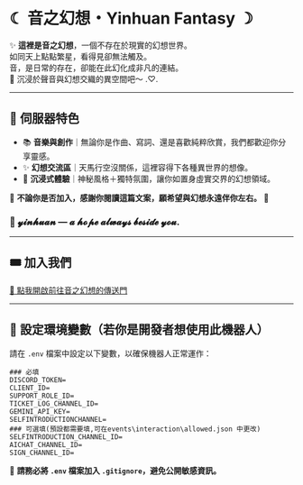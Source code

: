 # ☾ 音之幻想・Yinhuan Fantasy ☽

✨ **這裡是音之幻想**，一個不存在於現實的幻想世界。  
如同天上點點繁星，看得見卻無法觸及。  
音，是日常的存在，卻能在此幻化成非凡的連結。  
🎵 沉浸於聲音與幻想交織的異空間吧～ .♡.

---

## 📖 伺服器特色

- 📚 **音樂與創作**｜無論你是作曲、寫詞、還是喜歡純粹欣賞，我們都歡迎你分享靈感。
- ✨ **幻想交流區**｜天馬行空沒關係，這裡容得下各種異世界的想像。
- 🌌 **沉浸式體驗**｜神秘風格＋獨特氛圍，讓你如置身虛實交界的幻想領域。

🌟 **不論你是否加入，感謝你閱讀這篇文案，願希望與幻想永遠伴你左右。** 🌟

### 🌠 𝔂𝓲𝓷𝓱𝓾𝓪𝓷 — 𝓪 𝓱𝓸𝓹𝓮 𝓪𝓵𝔀𝓪𝔂𝓼 𝓫𝓮𝓼𝓲𝓭𝓮 𝔂𝓸𝓾.
---

## 🎟️ 加入我們

[💫 點我開啟前往音之幻想的傳送門](https://discord.gg/aku8Kckx5F)

---

## 🔧 設定環境變數（若你是開發者想使用此機器人）

請在 `.env` 檔案中設定以下變數，以確保機器人正常運作：
```
### 必填
DISCORD_TOKEN=
CLIENT_ID=
SUPPORT_ROLE_ID=
TICKET_LOG_CHANNEL_ID=
GEMINI_API_KEY=
SELFINTRODUCTIONCHANNEL=
### 可選填(預設都需要填,可在events\interaction\allowed.json 中更改)
SELFINTRODUCTION_CHANNEL_ID=
AICHAT_CHANNEL_ID=
SIGN_CHANNEL_ID=
```
📌 **請務必將 `.env` 檔案加入 `.gitignore`，避免公開敏感資訊。**
